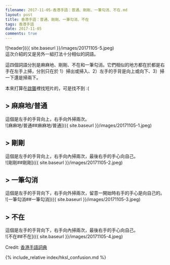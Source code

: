 ```yaml
---
filename: 2017-11-05-香港手語：普通、剛剛、一筆勾消、不在.md
layout: post
title: 香港手語：普通、剛剛、一筆勾消、不在
tags: 香港手語
date: 2017-11-05
comments: true
---
```

![header]({{ site.baseurl }}/images/20171105-5.jpeg)  
這次介紹的又是另外一組打法十分相似的詞語。

這四個詞語分別是麻麻地、剛剛、不在和一筆勾消。它們相似的地方都在於都是右手在左手上掃，分別只在於 1）掃出或掃入、2）左手的手背是向上或向下、3）掃一下還是掃兩下。

本來打算在[啟聾](http://www.sign-aip.net/sign-aip/tc/home/)裡找短片的，可是找不到 :(

## > 麻麻地/普通
這個是左手的手背向上，右手向外掃兩次。  
![麻麻地/普通##麻麻地/普通]({{ site.baseurl }}/images/20171105-1.jpeg)

## > 剛剛
這個是左手的手背向上，右手向內掃兩次，最後右手的手心向自己。  
![剛剛##剛剛]({{ site.baseurl }}/images/20171105-2.jpeg)

## > 一筆勾消
這個是左手的手背向下，右手向外掃兩次，留意一開始時右手的手心是向自己的。  
![一筆勾消##一筆勾消]({{ site.baseurl }}/images/20171105-3.jpeg)

## > 不在
這個是左手的手背向下，右手向內掃兩次，最後右手的手心向自己。  
![不在##不在]({{ site.baseurl }}/images/20171105-4.jpeg)

Credit: [香港手語詞典](http://www.cp1897.com.hk/product_info.php?BookId=9789629961954)

{% include_relative index/hksl_confusion.md %}